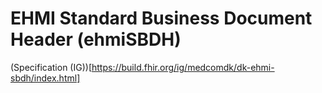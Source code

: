 # EHMI Standard Business Document Header (ehmiSBDH)


(Specification (IG))[https://build.fhir.org/ig/medcomdk/dk-ehmi-sbdh/index.html]
